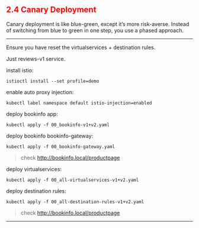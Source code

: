 ## <font color='red'> 2.4 Canary Deployment </font>
Canary deployment is like blue-green, except it’s more risk-averse. Instead of switching from blue to green in one step, you use a phased approach.

---
Ensure you have reset the virtualservices + destination rules.

Just reviews-v1 service.

install istio:
```
istioctl install --set profile=demo
```
enable auto proxy injection:
```
kubectl label namespace default istio-injection=enabled
```
deploy bookinfo app:
```
kubectl apply -f 00_bookinfo-v1+v2.yaml
```
deploy bookinfo bookinfo-gateway:
```
kubectl apply -f 00_bookinfo-gateway.yaml
```
 > check http://bookinfo.local/productpage  

deploy virtualservices:
```
kubectl apply -f 00_all-virtualservices-v1+v2.yaml
```
deploy destination rules:
```
kubectl apply -f 00_all-destination-rules-v1+v2.yaml
```
> check http://bookinfo.local/productpage  
---